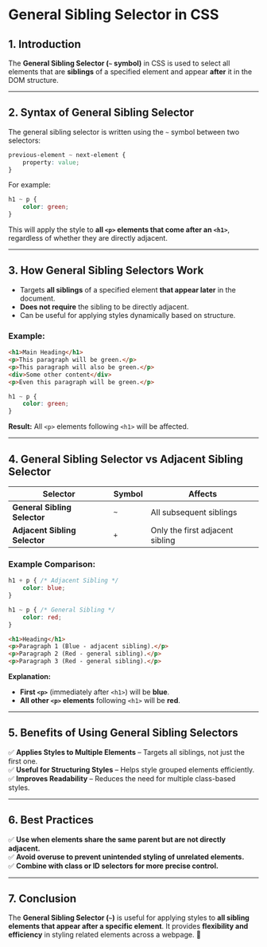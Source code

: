 # **General Sibling Selector in CSS**

## **1. Introduction**
The **General Sibling Selector (`~` symbol)** in CSS is used to select all elements that are **siblings** of a specified element and appear **after** it in the DOM structure.

---

## **2. Syntax of General Sibling Selector**
The general sibling selector is written using the `~` symbol between two selectors:

```css
previous-element ~ next-element {
    property: value;
}
```

For example:
```css
h1 ~ p {
    color: green;
}
```
This will apply the style to **all `<p>` elements that come after an `<h1>`**, regardless of whether they are directly adjacent.

---

## **3. How General Sibling Selectors Work**
- Targets **all siblings** of a specified element **that appear later** in the document.
- **Does not require** the sibling to be directly adjacent.
- Can be useful for applying styles dynamically based on structure.

### **Example:**
```html
<h1>Main Heading</h1>
<p>This paragraph will be green.</p>
<p>This paragraph will also be green.</p>
<div>Some other content</div>
<p>Even this paragraph will be green.</p>
```
```css
h1 ~ p {
    color: green;
}
```
**Result:** All `<p>` elements following `<h1>` will be affected.

---

## **4. General Sibling Selector vs Adjacent Sibling Selector**
| Selector | Symbol | Affects |
|----------|--------|---------|
| **General Sibling Selector** | `~` | All subsequent siblings |
| **Adjacent Sibling Selector** | `+` | Only the first adjacent sibling |

### **Example Comparison:**
```css
h1 + p { /* Adjacent Sibling */
    color: blue;
}

h1 ~ p { /* General Sibling */
    color: red;
}
```
```html
<h1>Heading</h1>
<p>Paragraph 1 (Blue - adjacent sibling).</p>
<p>Paragraph 2 (Red - general sibling).</p>
<p>Paragraph 3 (Red - general sibling).</p>
```
**Explanation:**
- **First `<p>`** (immediately after `<h1>`) will be **blue**.
- **All other `<p>` elements** following `<h1>` will be **red**.

---

## **5. Benefits of Using General Sibling Selectors**
✅ **Applies Styles to Multiple Elements** – Targets all siblings, not just the first one.  
✅ **Useful for Structuring Styles** – Helps style grouped elements efficiently.  
✅ **Improves Readability** – Reduces the need for multiple class-based styles.

---

## **6. Best Practices**
✅ **Use when elements share the same parent but are not directly adjacent.**  
✅ **Avoid overuse to prevent unintended styling of unrelated elements.**  
✅ **Combine with class or ID selectors for more precise control.**

---

## **7. Conclusion**
The **General Sibling Selector (`~`)** is useful for applying styles to **all sibling elements that appear after a specific element**. It provides **flexibility and efficiency** in styling related elements across a webpage. 🚀

